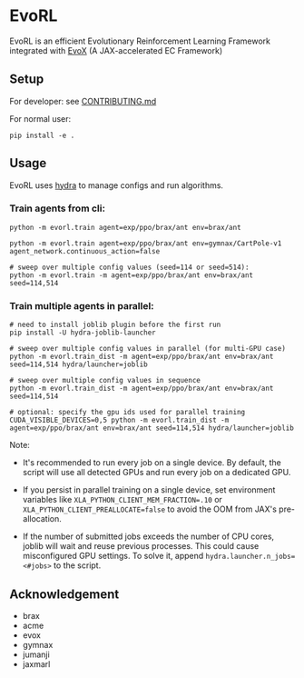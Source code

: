 # EvoRL

EvoRL is an efficient Evolutionary Reinforcement Learning Framework integrated with [EvoX](https://github.com/EMI-Group/evox) (A JAX-accelerated EC Framework)

## Setup

For developer: see [CONTRIBUTING.md](./CONTRIBUTING.md)

For normal user:
```
pip install -e .
```

## Usage

EvoRL uses [hydra](https://hydra.cc/) to manage configs and run algorithms.

### Train agents from cli:

```shell
python -m evorl.train agent=exp/ppo/brax/ant env=brax/ant

python -m evorl.train agent=exp/ppo/brax/ant env=gymnax/CartPole-v1 agent_network.continuous_action=false

# sweep over multiple config values (seed=114 or seed=514):
python -m evorl.train -m agent=exp/ppo/brax/ant env=brax/ant seed=114,514
```

### Train multiple agents in parallel:

```shell
# need to install joblib plugin before the first run
pip install -U hydra-joblib-launcher

# sweep over multiple config values in parallel (for multi-GPU case)
python -m evorl.train_dist -m agent=exp/ppo/brax/ant env=brax/ant seed=114,514 hydra/launcher=joblib

# sweep over multiple config values in sequence
python -m evorl.train_dist -m agent=exp/ppo/brax/ant env=brax/ant seed=114,514

# optional: specify the gpu ids used for parallel training
CUDA_VISIBLE_DEVICES=0,5 python -m evorl.train_dist -m agent=exp/ppo/brax/ant env=brax/ant seed=114,514 hydra/launcher=joblib

```

Note:

- It's recommended to run every job on a single device. By default, the script will use all detected GPUs and run every job on a dedicated GPU.

- If you persist in parallel training on a single device, set environment variables like `XLA_PYTHON_CLIENT_MEM_FRACTION=.10` or `XLA_PYTHON_CLIENT_PREALLOCATE=false` to avoid the OOM from JAX's pre-allocation.

- If the number of submitted jobs exceeds the number of CPU cores, joblib will wait and reuse previous processes. This could cause misconfigured GPU settings. To solve it, append `hydra.launcher.n_jobs=<#jobs>` to the script.

## Acknowledgement

- brax
- acme
- evox
- gymnax
- jumanji
- jaxmarl
